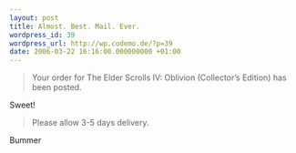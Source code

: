 ```yaml
---
layout: post
title: Almost. Best. Mail. Ever.
wordpress_id: 39
wordpress_url: http://wp.codemo.de/?p=39
date: 2006-03-22 16:16:00.000000000 +01:00
---
```

>Your order for The Elder Scrolls IV: Oblivion (Collector&#8217;s Edition) has been posted.</p>

Sweet!

>Please allow 3-5 days delivery.

Bummer
